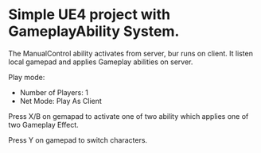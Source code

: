 Simple UE4 project with GameplayAbility System.
================================================

The ManualControl ability activates from server, bur runs on client. It listen local gamepad and applies Gameplay abilities on server.

Play mode:
- Number of Players: 1
- Net Mode: Play As Client

Press X/B on gemapad to activate one of two ability which applies one of two Gameplay Effect.

Press Y on gamepad  to switch characters.
